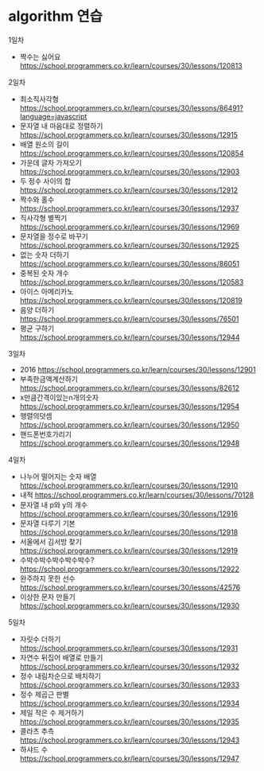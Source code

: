 # algorithm 연습


1일차

- 짝수는 싫어요 https://school.programmers.co.kr/learn/courses/30/lessons/120813


2일차

- 최소직사각형  https://school.programmers.co.kr/learn/courses/30/lessons/86491?language=javascript
- 문자열 내 마음대로 정렬하기 https://school.programmers.co.kr/learn/courses/30/lessons/12915
- 배열 원소의 길이 https://school.programmers.co.kr/learn/courses/30/lessons/120854
- 가운데 글자 가져오기 https://school.programmers.co.kr/learn/courses/30/lessons/12903
- 두 정수 사이의 합 https://school.programmers.co.kr/learn/courses/30/lessons/12912
- 짝수와 홀수 https://school.programmers.co.kr/learn/courses/30/lessons/12937
- 직사각형 별찍기 https://school.programmers.co.kr/learn/courses/30/lessons/12969
- 문자열을 정수로 바꾸기 https://school.programmers.co.kr/learn/courses/30/lessons/12925
- 없는 숫자 더하기 https://school.programmers.co.kr/learn/courses/30/lessons/86051
- 중복된 숫자 개수 https://school.programmers.co.kr/learn/courses/30/lessons/120583
- 아이스 아메리카노 https://school.programmers.co.kr/learn/courses/30/lessons/120819
- 음양 더하기 https://school.programmers.co.kr/learn/courses/30/lessons/76501
- 평균 구하기 https://school.programmers.co.kr/learn/courses/30/lessons/12944

3일차 

- 2016 https://school.programmers.co.kr/learn/courses/30/lessons/12901
- 부족한금액계산하기 https://school.programmers.co.kr/learn/courses/30/lessons/82612
- x만큼간격이있는n개의숫자 https://school.programmers.co.kr/learn/courses/30/lessons/12954
- 행렬의덧셈 https://school.programmers.co.kr/learn/courses/30/lessons/12950
- 핸드폰번호가리기 https://school.programmers.co.kr/learn/courses/30/lessons/12948

4일차 

- 나누어 떨어지는 숫자 배열 https://school.programmers.co.kr/learn/courses/30/lessons/12910
- 내적 https://school.programmers.co.kr/learn/courses/30/lessons/70128
- 문자열 내 p와 y의 개수 https://school.programmers.co.kr/learn/courses/30/lessons/12916
- 문자열 다루기 기본 https://school.programmers.co.kr/learn/courses/30/lessons/12918
- 서울에서 김서방 찾기 https://school.programmers.co.kr/learn/courses/30/lessons/12919 
- 수박수박수박수박수박수? https://school.programmers.co.kr/learn/courses/30/lessons/12922 
- 완주하지 못한 선수 https://school.programmers.co.kr/learn/courses/30/lessons/42576
- 이상한 문자 만들기 https://school.programmers.co.kr/learn/courses/30/lessons/12930

5일차

- 자릿수 더하기 https://school.programmers.co.kr/learn/courses/30/lessons/12931
- 자연수 뒤집어 배열로 만들기 https://school.programmers.co.kr/learn/courses/30/lessons/12932
- 정수 내림차순으로 배치하기 https://school.programmers.co.kr/learn/courses/30/lessons/12933
- 정수 제곱근 판별 https://school.programmers.co.kr/learn/courses/30/lessons/12934
- 제일 작은 수 제거하기 https://school.programmers.co.kr/learn/courses/30/lessons/12935
- 콜라츠 추측 https://school.programmers.co.kr/learn/courses/30/lessons/12943
- 하샤드 수 https://school.programmers.co.kr/learn/courses/30/lessons/12947
